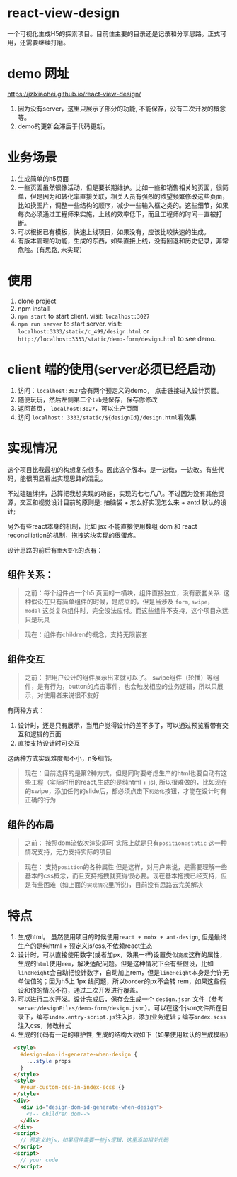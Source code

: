 # react-view-design
一个可视化生成H5的探索项目。目前住主要的目录还是记录和分享思路。正式可用，还需要继续打磨。

# demo 网址

https://jzlxiaohei.github.io/react-view-design/

1. 因为没有server，这里只展示了部分的功能, 不能保存，没有二次开发的概念等。
2. demo的更新会滞后于代码更新。

# 业务场景
1. 生成简单的h5页面
2. 一些页面虽然很像活动，但是要长期维护。比如一些和销售相关的页面，很简单，但是因为和转化率直接关联，相关人员有强烈的欲望频繁修改这些页面，比如换图片，调整一些结构的顺序，减少一些输入框之类的。这些细节，如果每次必须通过工程师来实施，上线的效率低下，而且工程师的时间一直被打断。
3. 可以根据已有模板，快速上线项目，如果没有，应该比较快速的生成。
4. 有版本管理的功能，生成的东西，如果直接上线，没有回退和历史记录，非常危险。(有思路, 未实现）

# 使用
1. clone project
2. npm install
3. `npm start` to start client. visit: `localhost:3027`
4. `npm run server` to start server. visit: `localhost:3333/static/c_499/design.html` or `http://localhost:3333/static/demo-form/design.html` to see demo.

# client 端的使用(server必须已经启动)

1. 访问：`localhost:3027`会有两个预定义的demo， 点击链接进入设计页面。
2. 随便玩玩，然后左侧第二个`tab`是保存，保存你修改
3. 返回首页， `localhost:3027`，可以生产页面
4. 访问 `localhost: 3333/static/${designId}/design.html`看效果


# 实现情况
这个项目比我最初的构想复杂很多。因此这个版本，是一边做，一边改。有些代码，能很明显看出实现思路的混乱。

不过磕磕绊绊，总算把我想实现的功能，实现的七七八八。不过因为没有其他资源，交互和视觉设计目前的原则是: 拍脑袋 + 怎么好实现怎么来 + antd 默认的设计;

另外有些react本身的机制，比如 jsx 不能直接使用数组 dom 和 react reconciliation的机制，拖拽这块实现的很蛋疼。

设计思路的前后有`重大变化`的点有：

## 组件关系：
  > 之前：每个组件占一个h5 页面的一横块，组件直接独立，没有嵌套关系.
  这种假设在只有简单组件的时候，是成立的，但是当涉及 `form`, `swipe`， `modal` 这类复杂组件时，完全没法应付。而这些组件不支持，这个项目永远只是玩具

  > 现在：组件有children的概念，支持无限嵌套

## 组件交互

  > 之前： 把用户设计的组件展示出来就可以了。
  swipe组件（轮播）等组件，是有行为，button的点击事件，也会触发相应的业务逻辑，所以只展示，对使用者来说很不友好

  有两种方式：
  1. 设计时，还是只有展示，当用户觉得设计的差不多了，可以通过预览看带有交互和逻辑的页面
  2. 直接支持设计时可交互

这两种方式实现难度都不小，n多细节。

  > 现在：目前选择的是第2种方式，但是同时要考虑生产的html也要自动有这些工程（实际时用的react,生成的是纯html + js), 所以很难做的，比如现在的swipe，添加任何的slide后，都必须点击下`初始化`按钮，才能在设计时有正确的行为

## 组件的布局

  > 之前： 按照dom流依次渲染即可
  实际上就是只有`position:static` 这一种情况支持，无力支持实际的项目

  >现在： 支持`position`的各种属性
  但是这样，对用户来说，是需要理解一些基本的css概念，而且支持拖拽就变得很必要。现在基本拖拽已经支持，但是有些困难（如上面的`实现情况`里所说)，目前没有思路去完美解决



# 特点
1. 生成html。 虽然使用项目的时候使用`react + mobx + ant-design`, 但是最终生产的是纯html + 预定义js/css,不依赖react生态
2. 设计时，可以直接使用数字(或者加px，效果一样)设置类似`宽度`这样的属性，生成的`html`使用`rem`，解决适配问题。但是这种情况下会有些假设，比如`lineHeight`会自动把设计数字，自动加上rem，但是`lineHeight`本身是允许无单位值的；因为h5上 1px 线问题，所以`border`的px不会转 rem，如果这些假设和你的情况不符，通过二次开发进行覆盖。
3. 可以进行二次开发。设计完成后，保存会生成一个 `design.json` 文件（参考 `server/designFiles/demo-form/design.json`）。可以在这个json文件所在目录下，编写`index.entry-script.js`注入js，添加业务逻辑；编写`index.scss`注入css，修改样式
4. 生成的代码有一定的维护性, 生成的结构大致如下（如果使用默认的生成模板）

```html
  <style>
    #design-dom-id-generate-when-design {
      ...style props
    }
  </style>
  <style>
    #your-custom-css-in-index-scss {}
  </style>
  <div>
    <div id="design-dom-id-generate-when-design">
      <!-- children dom-->
    </div>
  </div>
  <script>
    // 预定义的js，如果组件需要一些js逻辑，这里添加相关代码
  </script>
  <script>
    // your code
  </script>
```
